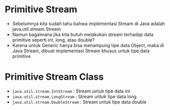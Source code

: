 # Primitive Stream

- Sebelumnya kita sudah tahu bahwa implementasi Stream di Java adalah java.util.stream.Stream<T>
- Namun bagaimana jika kita butuh melakukan stream terhadap data primitive seperti int, long, atau double?
- Karena untuk Generic hanya bisa menampung tipe data Object, maka di Java Stream, dibuat implementasi Stream khusus untuk tipe data primitive

# Primitive Stream Class

- `java.util.stream.IntStream` : Stream untuk tipe data int
- `java.util.stream.LongStream` : Stream untuk tipe data long
- `java.util.stream.DoubleStream` : Stream untuk tipe data double
